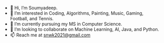 - 👋 Hi, I’m Soumyadeep.
- 👀 I’m interested in Coding, Algorithms, Painting, Music, Gaming, Football, and Tennis.
- 🌱 I’m currently pursuing my MS in Computer Science.
- 💞️ I’m looking to collaborate on Machine Learning, AI, Java, and Python.
- 📫 Reach me at snwk2021@gmail.com

<!---
sou163/sou163 is a ✨ special ✨ repository because its `README.md` (this file) appears on your GitHub profile.
You can click the Preview link to take a look at your changes.
--->
